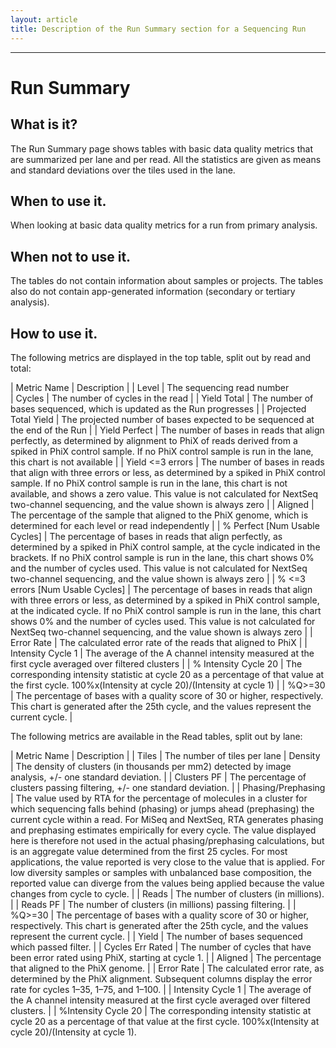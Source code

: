 ```yaml
---
layout: article
title: Description of the Run Summary section for a Sequencing Run
---
```

-----------------------

# Run Summary

## What is it?
The Run Summary page shows tables with basic data quality metrics that are summarized per lane and per read. All the statistics are given as means and standard deviations over the tiles used in the lane.

## When to use it.
When looking at basic data quality metrics for a run from primary analysis.

## When not to use it.
The tables do not contain information about samples or projects. The tables also do not contain app-generated information (secondary or tertiary analysis).

## How to use it.

The following metrics are displayed in the top table, split out by read and total:

| Metric Name                           | Description
|
| Level                            | The sequencing read number                                                                                                                                                                                                                                                                                                                          
| Cycles                           | The number of cycles in the read                                                                                                                                                                                                                                                                                                                      |
| Yield Total                      | The number of bases sequenced, which is updated as the Run progresses                                                                                                                                                                                                                                                                                 |
| Projected Total Yield            | The projected number of bases expected to be sequenced at the end of the Run                                                                                                                                                                                                                                                                          |
| Yield Perfect                    | The number of bases in reads that align perfectly, as determined by alignment to PhiX of reads derived from a spiked in PhiX control sample. If no PhiX control sample is run in the lane, this chart is not available                                                                                                                                |
| Yield <=3 errors                 | The number of bases in reads that align with three errors or less, as determined by a spiked in PhiX control sample. If no PhiX control sample is run in the lane, this chart is not available, and shows a zero value. This value is not calculated for NextSeq two-channel sequencing, and the value shown is always zero                           |
| Aligned                          | The percentage of the sample that aligned to the PhiX genome, which is determined for each level or read independently                                                                                                                                                                                                                                |
| % Perfect [Num Usable Cycles]    | The percentage of bases in reads that align perfectly, as determined by a spiked in PhiX control sample, at the cycle indicated in the brackets. If no PhiX control sample is run in the lane, this chart shows 0% and the number of cycles used. This value is not calculated for NextSeq two-channel sequencing, and the value shown is always zero |
| % <=3 errors [Num Usable Cycles] | The percentage of bases in reads that align with three errors or less, as determined by a spiked in PhiX control sample, at the indicated cycle. If no PhiX control sample is run in the lane, this chart shows 0% and the number of cycles used. This value is not calculated for NextSeq two-channel sequencing, and the value shown is always zero |
| Error Rate                       | The calculated error rate of the reads that aligned to PhiX                                                                                                                                                                                                                                                                                           |
| Intensity Cycle 1                | The average of the A channel intensity measured at the first cycle averaged over filtered clusters                                                                                                                                                                                                                                                    |
| % Intensity Cycle 20             | The corresponding intensity statistic at cycle 20 as a percentage of that value at the first cycle. 100%x(Intensity at cycle 20)/(Intensity at cycle 1)                                                                                                                                                                                               |
| %Q>=30                           | The percentage of bases with a quality score of 30 or higher, respectively. This chart is generated after the 25th cycle, and the values represent the current cycle.                                                                                                                                                                                 |


The following metrics are available in the Read tables, split out by lane:

| Metric Name                           | Description
|
| Tiles               | The number of tiles per lane
| Density             | The density of clusters (in thousands per mm2) detected by image analysis, +/- one standard deviation.                                                                                                                                                                                                                                                                                                                                                                                                                                                                                                                                                                                                                |
| Clusters PF         | The percentage of clusters passing filtering, +/- one standard deviation.                                                                                                                                                                                                                                                                                                                                                                                                                                                                                                                                                                                                                                             |
| Phasing/Prephasing  | The value used by RTA for the percentage of molecules in a cluster for which sequencing falls behind (phasing) or jumps ahead (prephasing) the current cycle within a read.  For MiSeq and NextSeq, RTA generates phasing and prephasing estimates empirically for every cycle. The value displayed here is therefore not used in the actual phasing/prephasing calculations, but is an aggregate value determined from the first 25 cycles. For most applications, the value reported is very close to the value that is applied. For low diversity samples or samples with unbalanced base composition, the reported value can diverge from the values being applied because the value changes from cycle to cycle. |
| Reads               | The number of clusters (in millions).                                                                                                                                                                                                                                                                                                                                                                                                                                                                                                                                                                                                                                                                                 |
| Reads PF            | The number of clusters (in millions) passing filtering.                                                                                                                                                                                                                                                                                                                                                                                                                                                                                                                                                                                                                                                               |
| %Q>=30              | The percentage of bases with a quality score of 30 or higher, respectively. This chart is generated after the 25th cycle, and the values represent the current cycle.                                                                                                                                                                                                                                                                                                                                                                                                                                                                                                                                                 |
| Yield               | The number of bases sequenced which passed filter.                                                                                                                                                                                                                                                                                                                                                                                                                                                                                                                                                                                                                                                                    |
| Cycles Err Rated    | The number of cycles that have been error rated using PhiX, starting at cycle 1.                                                                                                                                                                                                                                                                                                                                                                                                                                                                                                                                                                                                                                      |
| Aligned             | The percentage that aligned to the PhiX genome.                                                                                                                                                                                                                                                                                                                                                                                                                                                                                                                                                                                                                                                                       |
| Error Rate          | The calculated error rate, as determined by the PhiX alignment. Subsequent columns display the error rate for cycles 1–35, 1–75, and 1–100.                                                                                                                                                                                                                                                                                                                                                                                                                                                                                                                                                                           |
| Intensity Cycle 1   | The average of the A channel intensity measured at the first cycle averaged over filtered clusters.                                                                                                                                                                                                                                                                                                                                                                                                                                                                                                                                                                                                                   |
| %Intensity Cycle 20 | The corresponding intensity statistic at cycle 20 as a percentage of that value at the first cycle. 100%x(Intensity at cycle 20)/(Intensity at cycle 1).      